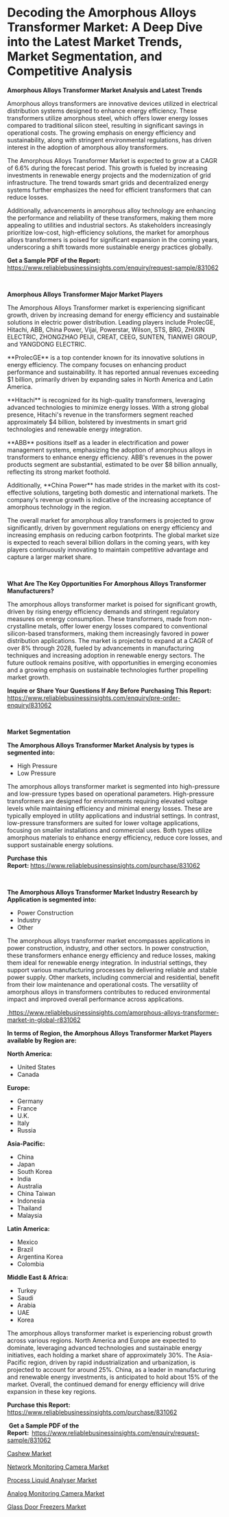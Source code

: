 <p><h1>Decoding the Amorphous Alloys Transformer Market: A Deep Dive into the Latest Market Trends, Market Segmentation, and Competitive Analysis</h1></p><p><strong>Amorphous Alloys Transformer Market Analysis and Latest Trends</strong></p>
<p><p>Amorphous alloys transformers are innovative devices utilized in electrical distribution systems designed to enhance energy efficiency. These transformers utilize amorphous steel, which offers lower energy losses compared to traditional silicon steel, resulting in significant savings in operational costs. The growing emphasis on energy efficiency and sustainability, along with stringent environmental regulations, has driven interest in the adoption of amorphous alloy transformers.</p><p>The Amorphous Alloys Transformer Market is expected to grow at a CAGR of 6.6% during the forecast period. This growth is fueled by increasing investments in renewable energy projects and the modernization of grid infrastructure. The trend towards smart grids and decentralized energy systems further emphasizes the need for efficient transformers that can reduce losses. </p><p>Additionally, advancements in amorphous alloy technology are enhancing the performance and reliability of these transformers, making them more appealing to utilities and industrial sectors. As stakeholders increasingly prioritize low-cost, high-efficiency solutions, the market for amorphous alloys transformers is poised for significant expansion in the coming years, underscoring a shift towards more sustainable energy practices globally.</p></p>
<p><strong>Get a Sample PDF of the Report:&nbsp;</strong> <a href="https://www.reliablebusinessinsights.com/enquiry/request-sample/831062?utm_campaign=1113&utm_medium=2&utm_source=Github&utm_content=ia&utm_term=08102024&utm_id=amorphous-alloys-transformer">https://www.reliablebusinessinsights.com/enquiry/request-sample/831062</a></p>
<p>&nbsp;</p>
<p><strong>Amorphous Alloys Transformer Major Market Players</strong></p>
<p><p>The Amorphous Alloys Transformer market is experiencing significant growth, driven by increasing demand for energy efficiency and sustainable solutions in electric power distribution. Leading players include ProlecGE, Hitachi, ABB, China Power, Vijai, Powerstar, Wilson, STS, BRG, ZHIXIN ELECTRIC, ZHONGZHAO PEIJI, CREAT, CEEG, SUNTEN, TIANWEI GROUP, and YANGDONG ELECTRIC.</p><p>**ProlecGE** is a top contender known for its innovative solutions in energy efficiency. The company focuses on enhancing product performance and sustainability. It has reported annual revenues exceeding $1 billion, primarily driven by expanding sales in North America and Latin America.</p><p>**Hitachi** is recognized for its high-quality transformers, leveraging advanced technologies to minimize energy losses. With a strong global presence, Hitachi's revenue in the transformers segment reached approximately $4 billion, bolstered by investments in smart grid technologies and renewable energy integration.</p><p>**ABB** positions itself as a leader in electrification and power management systems, emphasizing the adoption of amorphous alloys in transformers to enhance energy efficiency. ABB's revenues in the power products segment are substantial, estimated to be over $8 billion annually, reflecting its strong market foothold.</p><p>Additionally, **China Power** has made strides in the market with its cost-effective solutions, targeting both domestic and international markets. The company's revenue growth is indicative of the increasing acceptance of amorphous technology in the region.</p><p>The overall market for amorphous alloy transformers is projected to grow significantly, driven by government regulations on energy efficiency and increasing emphasis on reducing carbon footprints. The global market size is expected to reach several billion dollars in the coming years, with key players continuously innovating to maintain competitive advantage and capture a larger market share.</p></p>
<p>&nbsp;</p>
<p><strong>What Are The Key Opportunities For Amorphous Alloys Transformer Manufacturers?</strong></p>
<p><p>The amorphous alloys transformer market is poised for significant growth, driven by rising energy efficiency demands and stringent regulatory measures on energy consumption. These transformers, made from non-crystalline metals, offer lower energy losses compared to conventional silicon-based transformers, making them increasingly favored in power distribution applications. The market is projected to expand at a CAGR of over 8% through 2028, fueled by advancements in manufacturing techniques and increasing adoption in renewable energy sectors. The future outlook remains positive, with opportunities in emerging economies and a growing emphasis on sustainable technologies further propelling market growth.</p></p>
<p><strong>Inquire or Share Your Questions If Any Before Purchasing This Report:</strong> <a href="https://www.reliablebusinessinsights.com/enquiry/pre-order-enquiry/831062?utm_campaign=1113&utm_medium=2&utm_source=Github&utm_content=ia&utm_term=08102024&utm_id=amorphous-alloys-transformer">https://www.reliablebusinessinsights.com/enquiry/pre-order-enquiry/831062</a></p>
<p>&nbsp;</p>
<p><strong>Market Segmentation</strong></p>
<p><strong>The Amorphous Alloys Transformer Market Analysis by types is segmented into:</strong></p>
<p><ul><li>High Pressure</li><li>Low Pressure</li></ul></p>
<p><p>The amorphous alloys transformer market is segmented into high-pressure and low-pressure types based on operational parameters. High-pressure transformers are designed for environments requiring elevated voltage levels while maintaining efficiency and minimal energy losses. These are typically employed in utility applications and industrial settings. In contrast, low-pressure transformers are suited for lower voltage applications, focusing on smaller installations and commercial uses. Both types utilize amorphous materials to enhance energy efficiency, reduce core losses, and support sustainable energy solutions.</p></p>
<p><strong>Purchase this Report:&nbsp;</strong><a href="https://www.reliablebusinessinsights.com/purchase/831062?utm_campaign=1113&utm_medium=2&utm_source=Github&utm_content=ia&utm_term=08102024&utm_id=amorphous-alloys-transformer">https://www.reliablebusinessinsights.com/purchase/831062</a></p>
<p>&nbsp;</p>
<p><strong>The Amorphous Alloys Transformer Market Industry Research by Application is segmented into:</strong></p>
<p><ul><li>Power Construction</li><li>Industry</li><li>Other</li></ul></p>
<p><p>The amorphous alloys transformer market encompasses applications in power construction, industry, and other sectors. In power construction, these transformers enhance energy efficiency and reduce losses, making them ideal for renewable energy integration. In industrial settings, they support various manufacturing processes by delivering reliable and stable power supply. Other markets, including commercial and residential, benefit from their low maintenance and operational costs. The versatility of amorphous alloys in transformers contributes to reduced environmental impact and improved overall performance across applications.</p></p>
<p><a href="https://www.reliablebusinessinsights.com/amorphous-alloys-transformer-market-in-global-r831062?utm_campaign=1113&utm_medium=2&utm_source=Github&utm_content=ia&utm_term=08102024&utm_id=amorphous-alloys-transformer">&nbsp;https://www.reliablebusinessinsights.com/amorphous-alloys-transformer-market-in-global-r831062</a></p>
<p><strong>In terms of Region, the Amorphous Alloys Transformer Market Players available by Region are:</strong></p>
<p>
    <p> <strong> North America: </strong>
        <ul>
            <li>United States</li>
            <li>Canada</li>
        </ul>
        </p> 
    <p> <strong> Europe: </strong>
        <ul>
            <li>Germany</li>
            <li>France</li>
            <li>U.K.</li>
            <li>Italy</li>
            <li>Russia</li>
        </ul>
        </p> 
    <p> <strong> Asia-Pacific: </strong>
        <ul>
            <li>China</li>
            <li>Japan</li>
            <li>South Korea</li>
            <li>India</li>
            <li>Australia</li>
            <li>China Taiwan</li>
            <li>Indonesia</li>
            <li>Thailand</li>
            <li>Malaysia</li>
        </ul>
        </p> 
    <p> <strong> Latin America: </strong>
        <ul>
            <li>Mexico</li>
            <li>Brazil</li>
            <li>Argentina Korea</li>
            <li>Colombia</li>
        </ul>
        </p> 
    <p> <strong> Middle East & Africa: </strong>
        <ul>
            <li>Turkey</li>
            <li>Saudi</li>
            <li>Arabia</li>
            <li>UAE</li>
            <li>Korea</li>
        </ul>
    </p>
    </p>
<p><p>The amorphous alloys transformer market is experiencing robust growth across various regions. North America and Europe are expected to dominate, leveraging advanced technologies and sustainable energy initiatives, each holding a market share of approximately 30%. The Asia-Pacific region, driven by rapid industrialization and urbanization, is projected to account for around 25%. China, as a leader in manufacturing and renewable energy investments, is anticipated to hold about 15% of the market. Overall, the continued demand for energy efficiency will drive expansion in these key regions.</p></p>
<p><strong>Purchase this Report: </strong><a href="https://www.reliablebusinessinsights.com/purchase/831062?utm_campaign=1113&utm_medium=2&utm_source=Github&utm_content=ia&utm_term=08102024&utm_id=amorphous-alloys-transformer">https://www.reliablebusinessinsights.com/purchase/831062</a></p>
<p>&nbsp;<strong>Get a Sample PDF of the Report:&nbsp;&nbsp;</strong><a href="https://www.reliablebusinessinsights.com/enquiry/request-sample/831062?utm_campaign=1113&utm_medium=2&utm_source=Github&utm_content=ia&utm_term=08102024&utm_id=amorphous-alloys-transformer">https://www.reliablebusinessinsights.com/enquiry/request-sample/831062</a></p>
<p><strong></strong></p>
<p><p><a href="https://issuu.com/reportprime-2/docs/cashew-market-size-2030.pptx_ea056e18593dcf?utm_campaign=1113&utm_medium=2&utm_source=Github&utm_content=ia&utm_term=08102024&utm_id=amorphous-alloys-transformer">Cashew Market</a></p><p><a href="https://github.com/ambertqocronceb/Market-Research-Report-List-1/blob/main/network-monitoring-camera-market.md?utm_campaign=1113&utm_medium=2&utm_source=Github&utm_content=ia&utm_term=08102024&utm_id=amorphous-alloys-transformer">Network Monitoring Camera Market</a></p><p><a href="https://www.linkedin.com/pulse/booming-process-liquid-analyser-market-sector-analysis-growth-q082e?utm_campaign=1113&utm_medium=2&utm_source=Github&utm_content=ia&utm_term=08102024&utm_id=amorphous-alloys-transformer">Process Liquid Analyser Market</a></p><p><a href="https://github.com/lawriesievelwij/Market-Research-Report-List-1/blob/main/analog-monitoring-camera-market.md?utm_campaign=1113&utm_medium=2&utm_source=Github&utm_content=ia&utm_term=08102024&utm_id=amorphous-alloys-transformer">Analog Monitoring Camera Market</a></p><p><a href="https://www.linkedin.com/pulse/strategic-insights-global-glass-door-freezers-market-tg0ne?utm_campaign=1113&utm_medium=2&utm_source=Github&utm_content=ia&utm_term=08102024&utm_id=amorphous-alloys-transformer">Glass Door Freezers Market</a></p></p>